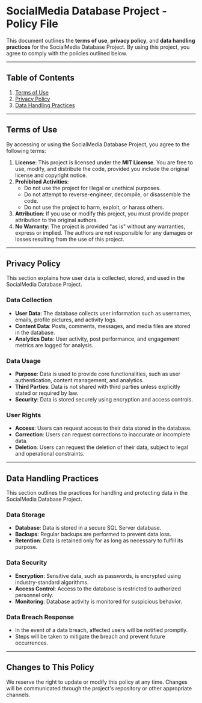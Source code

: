 # SocialMedia Database Project - Policy File

This document outlines the **terms of use**, **privacy policy**, and **data handling practices** for the SocialMedia Database Project. By using this project, you agree to comply with the policies outlined below.

---

## Table of Contents
1. [Terms of Use](#terms-of-use)
2. [Privacy Policy](#privacy-policy)
3. [Data Handling Practices](#data-handling-practices)

---

## Terms of Use
By accessing or using the SocialMedia Database Project, you agree to the following terms:

1. **License**: This project is licensed under the **MIT License**. You are free to use, modify, and distribute the code, provided you include the original license and copyright notice.
2. **Prohibited Activities**:
   - Do not use the project for illegal or unethical purposes.
   - Do not attempt to reverse-engineer, decompile, or disassemble the code.
   - Do not use the project to harm, exploit, or harass others.
3. **Attribution**: If you use or modify this project, you must provide proper attribution to the original authors.
4. **No Warranty**: The project is provided "as is" without any warranties, express or implied. The authors are not responsible for any damages or losses resulting from the use of this project.

---

## Privacy Policy
This section explains how user data is collected, stored, and used in the SocialMedia Database Project.

### **Data Collection**
- **User Data**: The database collects user information such as usernames, emails, profile pictures, and activity logs.
- **Content Data**: Posts, comments, messages, and media files are stored in the database.
- **Analytics Data**: User activity, post performance, and engagement metrics are logged for analysis.

### **Data Usage**
- **Purpose**: Data is used to provide core functionalities, such as user authentication, content management, and analytics.
- **Third Parties**: Data is not shared with third parties unless explicitly stated or required by law.
- **Security**: Data is stored securely using encryption and access controls.

### **User Rights**
- **Access**: Users can request access to their data stored in the database.
- **Correction**: Users can request corrections to inaccurate or incomplete data.
- **Deletion**: Users can request the deletion of their data, subject to legal and operational constraints.

---

## Data Handling Practices
This section outlines the practices for handling and protecting data in the SocialMedia Database Project.

### **Data Storage**
- **Database**: Data is stored in a secure SQL Server database.
- **Backups**: Regular backups are performed to prevent data loss.
- **Retention**: Data is retained only for as long as necessary to fulfill its purpose.

### **Data Security**
- **Encryption**: Sensitive data, such as passwords, is encrypted using industry-standard algorithms.
- **Access Control**: Access to the database is restricted to authorized personnel only.
- **Monitoring**: Database activity is monitored for suspicious behavior.

### **Data Breach Response**
- In the event of a data breach, affected users will be notified promptly.
- Steps will be taken to mitigate the breach and prevent future occurrences.

---

## Changes to This Policy
We reserve the right to update or modify this policy at any time. Changes will be communicated through the project's repository or other appropriate channels.

